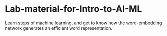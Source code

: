 # Lab-material-for-Intro-to-AI-ML
Learn steps of machine learning, and get to know how the word-embedding network generates an efficient word representation.
